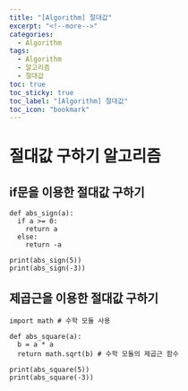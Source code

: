 ```yaml
---
title: "[Algorithm] 절대값"
excerpt: "<!--more-->"
categories:
  - Algorithm
tags:
  - Algorithm
  - 알고리즘
  - 절대값
toc: true
toc_sticky: true
toc_label: "[Algorithm] 절대값"
toc_icon: "bookmark"
---
```


# 절대값 구하기 알고리즘

## if문을 이용한 절대값 구하기

```
def abs_sign(a):
  if a >= 0:
    return a
  else:
    return -a

print(abs_sign(5))
print(abs_sign(-3))
```

## 제곱근을 이용한 절대값 구하기

```
import math # 수학 모듈 사용

def abs_square(a):
  b = a * a
  return math.sqrt(b) # 수학 모듈의 제곱근 함수

print(abs_square(5))
print(abs_square(-3))
```